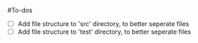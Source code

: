 #To-dos
- [ ] Add file structure to 'src' directory, to better seperate files
- [ ] Add file structure to 'test' directory, to better seperate files
